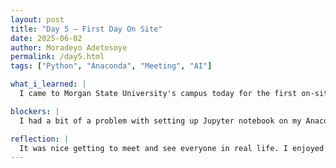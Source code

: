 ```yaml
---
layout: post
title: "Day 5 – First Day On Site"
date: 2025-06-02
author: Moradeyo Adetosoye
permalink: /day5.html
tags: ["Python", "Anaconda", "Meeting", "AI"]

what_i_learned: |
  I came to Morgan State University's campus today for the first on-site class. We all met up at the Business school and the faculty mentors and graduate mentors introduced themselves. After the introductions and a brief meeting with Dr. Waters, my team and I (including the mentors), played a fun team building game. When we all split up into our teams, I was given some videos to watch that taught me more about python. From the videos, I learnt more about operational functions in python, and more about data types.

blockers: |
  I had a bit of a problem with setting up Jupyter notebook on my Anaconda, because none of the files I made were opening when clicked. It took about an hour and a half to get it fixed with the help of my graduate mentor.

reflection: |
  It was nice getting to meet and see everyone in real life. I enjoyed the games we played together, and I find it exciting that we're starting these projects now, and I'm getting some experience.
---
```

